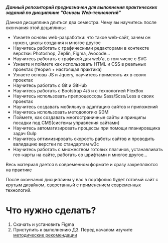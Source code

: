 ***Данный репозиторий предназначен для выполнения практических заданий по дисциплине "Основы Web-технологий"***

Данная дисциплина длиться два семестра. 
Чему вы научитесь после окончания этой дсциплины:
- Узнаете основы web-разработки: что такое web-сайт, зачем он нужен, циклы создания и многое другое
- Научитесь работать с графическими редакторами в контексте верстки: Photoshop, Zeplin, Figma, Avocode...
- Научитесь работать с графикой для web'a, в том числе с SVG
- Узнаете и поймете как использовать HTML и CSS в реальных проектах (теория + настоящая практика)
- Узнаете основы JS и Jquery, научитесь применять их в своих проектах
- Научитесь работать с Git и GitHub
- Научитесь работать с Bootstrap 4/5 и с технологией FlexBox
- Научитесь использовать препроцессоры Sass/Scss/Less в своих проектах
- Научитесь создавать мобильную адаптацию сайтов и приложений
- Научитесь использовать методологию БЭМ
- Поймете, как создавать многостраничные сайты и принципы посадки под CMS(системы управления сайтами)
- Научитесь автоматизировать процессы при помощи планировщика задач Gulp
- Научитесь оптимизировать скорость работы сайтов и проводить валидацию верстки по стандартам w3c
- Научитесь работать с множеством готовых плагинов, устанавливать гео-карты на сайте, работать со шрифтами и многое другое...

Весь материал дается в современном формате и сразу закрепляются на практике


После окончания дисциплины у вас в портфолио будет готовый сайт с крутым дизайном, сверстанный с применением современных технологий.

# Что нужно сделать?

1. Скачать и установить Figma
1. Приступить к выполнению ДЗ. Перед началом изучите [методические рекомендации](https://docs.google.com/document/d/1dckKDgKSTg6hMoV2H7Fojhau6PfkAl1Y-Hrm3yqNz8o/edit?usp=sharing)
    